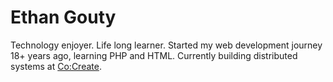 # Ethan Gouty

Technology enjoyer. Life long learner. Started my web development journey 18+ years ago, learning PHP and HTML. Currently building distributed systems at [Co:Create](https://usecocreate.io).
